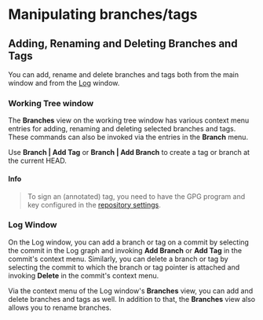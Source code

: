# Manipulating branches/tags

## Adding, Renaming and Deleting Branches and Tags

You can add, rename and delete branches and tags both from the main
window and from the [Log](Log.md) window.

### Working Tree window

The **Branches** view on the working tree window has various context menu
entries for adding, renaming and deleting selected branches and tags.
These commands can also be invoked via the entries in the **Branch**
menu.

Use **Branch \| Add Tag** or **Branch \| Add Branch** to create a tag or
branch at the current HEAD.


#### Info
> To sign an (annotated) tag, you need to have the GPG program and key
> configured in the  [repository settings](Repository-Settings.md).



### Log Window

On the Log window, you can add a branch or tag on a commit by selecting
the commit in the Log graph and invoking **Add Branch** or **Add Tag**
in the commit's context menu. Similarly, you can delete a branch or tag
by selecting the commit to which the branch or tag pointer is attached
and invoking **Delete** in the commit's context menu.

Via the context menu of the Log window's **Branches** view, you can add
and delete branches and tags as well. In addition to that, the
**Branches** view also allows you to rename branches.

 
